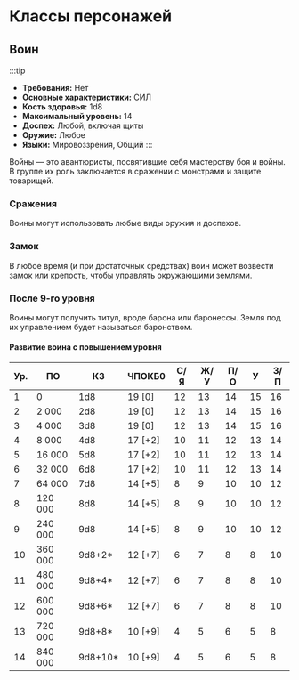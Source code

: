 # Классы персонажей

## Воин

:::tip
- **Требования:** Нет
- **Основные характеристики:** СИЛ
- **Кость здоровья:** 1d8
- **Максимальный уровень:** 14
- **Доспех:** Любой, включая щиты
- **Оружие:** Любое
- **Языки:** Мировоззрения, Общий
:::

Войны — это авантюристы, посвятившие себя мастерству боя и войны. В группе их роль заключается в сражении с монстрами и защите товарищей.

### Сражения
Воины могут использовать любые виды оружия и доспехов.

### Замок
В любое время (и при достаточных средствах) воин может возвести замок или крепость, чтобы управлять окружающими землями.

### После 9-го уровня
Воины могут получить титул, вроде барона или баронессы. Земля под их управлением будет называться баронством.

#### Развитие воина с повышением уровня
| Ур. | ПО      | КЗ      | ЧПОКБ0  | С/Я | Ж/У | П/О | У  | З/П |
|-----|---------|---------|---------|-----|-----|-----|----|-----|
| 1   | 0       | 1d8     | 19 [0]  | 12  | 13  | 14  | 15 | 16  |
| 2   | 2 000   | 2d8     | 19 [0]  | 12  | 13  | 14  | 15 | 16  |
| 3   | 4 000   | 3d8     | 19 [0]  | 12  | 13  | 14  | 15 | 16  |
| 4   | 8 000   | 4d8     | 17 [+2] | 10  | 11  | 12  | 13 | 14  |
| 5   | 16 000  | 5d8     | 17 [+2] | 10  | 11  | 12  | 13 | 14  |
| 6   | 32 000  | 6d8     | 17 [+2] | 10  | 11  | 12  | 13 | 14  |
| 7   | 64 000  | 7d8     | 14 [+5] | 8   | 9   | 10  | 10 | 12  |
| 8   | 120 000 | 8d8     | 14 [+5] | 8   | 9   | 10  | 10 | 12  |
| 9   | 240 000 | 9d8     | 14 [+5] | 8   | 9   | 10  | 10 | 12  |
| 10  | 360 000 | 9d8+2*  | 12 [+7] | 6   | 7   | 8   | 8  | 10  |
| 11  | 480 000 | 9d8+4*  | 12 [+7] | 6   | 7   | 8   | 8  | 10  |
| 12  | 600 000 | 9d8+6*  | 12 [+7] | 6   | 7   | 8   | 8  | 10  |
| 13  | 720 000 | 9d8+8*  | 10 [+9] | 4   | 5   | 6   | 5  | 8   |
| 14  | 840 000 | 9d8+10* | 10 [+9] | 4   | 5   | 6   | 5  | 8   |    
